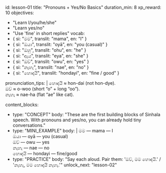 id: lesson-01
title: "Pronouns + Yes/No Basics"
duration_min: 8
xp_reward: 10
objectives:
  - "Learn I/you/he/she"
  - "Learn yes/no"
  - "Use 'fine' in short replies"
vocab:
  - { si: "මම", translit: "mama", en: "I" }
  - { si: "ඔයා", translit: "oyā", en: "you (casual)" }
  - { si: "ඔහු", translit: "ohu", en: "he" }
  - { si: "ඇය", translit: "eya", en: "she" }
  - { si: "ඔව්", translit: "owu", en: "yes" }
  - { si: "නැහැ", translit: "nae", en: "no" }
  - { si: "හොඳයි", translit: "hondayi", en: "fine / good" }

pronunciation_tips: |
  හොඳයි ≈ hon-dai (not hon-dye).  
  ඔව් ≈ o-woo (short “o” + long “oo”).  
  නැහැ ≈ nae-ha (flat “ae” like cat).

content_blocks:
  - type: "CONCEPT"
    body: "These are the first building blocks of Sinhala speech. With pronouns and yes/no, you can already hold tiny conversations."
  - type: "MINI_EXAMPLE"
    body: |
      මම — mama — I  
      ඔයා — oyā — you (casual)  
      ඔව් — owu — yes  
      නැහැ — nae — no  
      හොඳයි — hondayi — fine/good
  - type: "PRACTICE"
    body: "Say each aloud. Pair them: 'ඔව්, මම හොඳයි.' / 'නැහැ, මම හොඳයි නැහැ.'"
unlock_next: "lesson-02"
